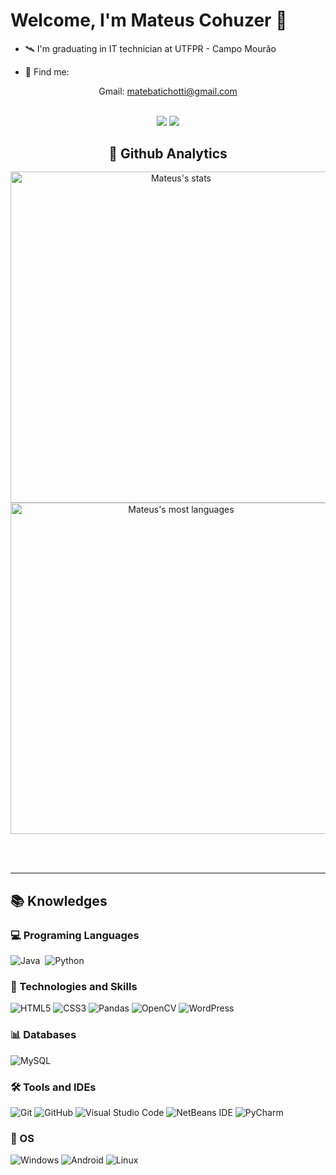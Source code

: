 # Welcome, I'm Mateus Cohuzer 🤟
  
- 🛰️ I'm graduating in IT technician at UTFPR - Campo Mourão

- 🔎 Find me:

<div align="center">
 Gmail: <a href = "mailto:matebatichotti@gmail.com">matebatichotti@gmail.com </a>
 <br>
 </br>

 [<img src = "https://img.shields.io/badge/instagram-%23E4405F.svg?&style=for-the-badge&logo=instagram&logoColor=white">](https://www.instagram.com/Mateus_Cohuzer/)
 [<img src = "https://img.shields.io/badge/Discord-%235865F2.svg?style=for-the-badge&logo=discord&logoColor=white">](https://discord.com/invite/Kj5y5TQ3EQ)
</div>


<h2 align="center" style="margin-bottom: 1rem"> 🧭 Github Analytics</h2>

<p align="center">
<img width="530em" src="https://github-readme-stats-sigma-five.vercel.app/api?username=MateusCohuzer&show_icons=true&hide=issues,contribs&theme=radical" alt="Mateus's stats"/>
<img width="530em" src="https://github-readme-stats-sigma-five.vercel.app/api/top-langs/?username=MateusCohuzer&layout=compact&theme=radical" alt="Mateus's most languages"/>
</p>

<br><br>

---

## 📚 Knowledges

### 💻 Programing Languages

![Java](https://img.shields.io/badge/Java-ED8B00?style=for-the-badge&logo=openjdk&logoColor=whit)&nbsp;
![Python](https://img.shields.io/badge/Python-14354C?style=for-the-badge&logo=python&logoColor=white)&nbsp;

### 💾 Technologies and Skills
![HTML5](https://img.shields.io/badge/HTML5-E34F26?style=for-the-badge&logo=html5&logoColor=white)
![CSS3](https://img.shields.io/badge/CSS3-1572B6?style=for-the-badge&logo=css3&logoColor=white)
![Pandas](https://img.shields.io/badge/Pandas-14354C?style=for-the-badge&logo=python&logoColor=lightgray)
![OpenCV](https://img.shields.io/badge/opencv-%23white.svg?style=for-the-badge&logo=opencv&logoColor=white)
![WordPress](https://img.shields.io/badge/WordPress-%23117AC9.svg?style=for-the-badge&logo=WordPress&logoColor=white)

### 📊 Databases

![MySQL](https://img.shields.io/badge/mysql-%2300f.svg?style=for-the-badge&logo=mysql&logoColor=white)

### 🛠️ Tools and IDEs
![Git](https://img.shields.io/badge/git-%23F05033.svg?style=for-the-badge&logo=git&logoColor=white)
![GitHub](https://img.shields.io/badge/github-%23121011.svg?style=for-the-badge&logo=github&logoColor=white)
![Visual Studio Code](https://img.shields.io/badge/Visual%20Studio%20Code-0078d7.svg?style=for-the-badge&logo=visual-studio-code&logoColor=white)
![NetBeans IDE](https://img.shields.io/badge/NetBeans-1B6AC6.svg?style=for-the-badge&logo=apache-netbeans-ide&logoColor=white)
![PyCharm](https://img.shields.io/badge/pycharm-143?style=for-the-badge&logo=pycharm&logoColor=black&color=black&labelColor=green)

### 🐧 OS
![Windows](https://img.shields.io/badge/Windows-0078D6?style=for-the-badge&logo=windows&logoColor=white)
![Android](https://img.shields.io/badge/Android-3DDC84?style=for-the-badge&logo=android&logoColor=white)
![Linux](https://img.shields.io/badge/Linux-FCC624?style=for-the-badge&logo=linux&logoColor=black)
